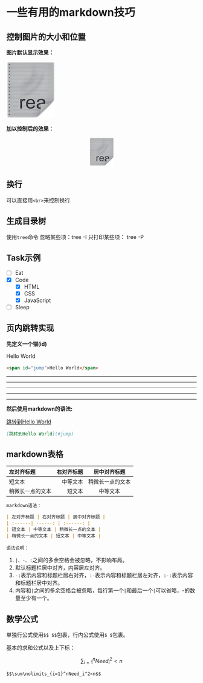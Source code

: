 # 一些有用的markdown技巧

## 控制图片的大小和位置

**图片默认显示效果：**

![测试图片](./image/img-control-test.png)

**加以控制后的效果：**

<div align="center"><img width="65" height="75" src="./image/img-control-test.png"/></div>

## 换行

可以直接用`<br>`来控制换行

## 生成目录树

使用`tree`命令
忽略某些项：tree -I
只打印某些项： tree -P

## Task示例

- [ ] Eat
- [x] Code
  - [x] HTML
  - [x] CSS
  - [x] JavaScript
- [ ] Sleep

## 页内跳转实现

**先定义一个锚(id)**

<span id="jump">Hello World</span>

```html
<span id="jump">Hello World</span>
```

***
***
***
***
***
**然后使用markdown的语法:**

[跳转到Hello World](#jump)

```markdown
[跳转到Hello World](#jump)
```

## markdown表格

| 左对齐标题 | 右对齐标题 | 居中对齐标题 |
| :------| ------: | :------: |
| 短文本 | 中等文本 | 稍微长一点的文本 |
| 稍微长一点的文本 | 短文本 | 中等文本 |

`markdown语法：`

```markdown
| 左对齐标题 | 右对齐标题 | 居中对齐标题 |
| :------| ------: | :------: |
| 短文本 | 中等文本 | 稍微长一点的文本 |
| 稍微长一点的文本 | 短文本 | 中等文本 |
```

`语法说明：`

1. `|、-、:`之间的多余空格会被忽略，不影响布局。
2. 默认标题栏居中对齐，内容居左对齐。
3. `-:`表示内容和标题栏居右对齐，`:-`表示内容和标题栏居左对齐，`:-:`表示内容和标题栏居中对齐。
4. 内容和`|`之间的多余空格会被忽略，每行第一个`|`和最后一个`|`可以省略，-的数量至少有一个。

## 数学公式

单独行公式使用`$$ $$`包裹，行内公式使用`$ $`包裹。

基本的求和公式以及上下标：

$$\sum\nolimits_{i=1}^nNeed_i^2<n$$

```markdown
$$\sum\nolimits_{i=1}^nNeed_i^2<n$$
```


